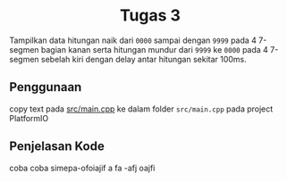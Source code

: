 <h1 align="center">Tugas 3</h1>

Tampilkan data hitungan naik dari `0000` sampai dengan `9999` pada 4 7-segmen bagian kanan
serta hitungan mundur dari `9999` ke `0000` pada 4 7-segmen sebelah kiri dengan delay antar
hitungan sekitar 100ms.

## Penggunaan
copy text pada <a href="/Interface-3/src/main.cpp">src/main.cpp</a> ke dalam folder `src/main.cpp` pada project PlatformIO

## Penjelasan Kode
coba coba
simepa-ofoiajif a
fa -afj oajfi 
